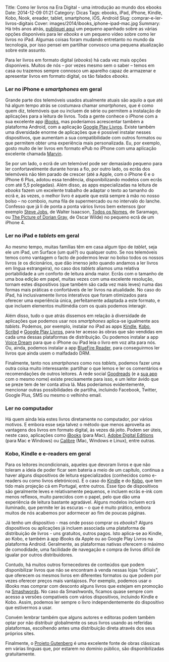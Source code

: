 Title: Como ler livros na Era Digital - uma introdução ao mundo dos ebooks
Date: 2014-12-09 01:21
Category: Dicas
Tags: ebooks, iPad, iPhone, Kindle, Kobo, Nook, ereader, tablet, smartphone, iOS, Android
Slug: comprar-e-ler-livros-digitais
Cover: images/2014/ibooks_iphone-ipad-mac.jpg
Summary: Há três anos atrás, <a href="https://victordomingos.com/blog/2011/como-usar-ipad-para-ler.html">publiquei aqui</a> um pequeno apanhado sobre as várias opções disponíveis para ler <em>ebooks</em> e um pequeno vídeo sobre como ler livros no iPad. Algumas coisas foram mudando entretanto no mundo da tecnologia, por isso pensei em partilhar convosco uma pequena atualização sobre este assunto.<p>Para ler livros em formato digital (<em>ebooks</em>) há cada vez mais opções disponíveis. Muitos de nós – por vezes mesmo sem o saber – temos em casa ou trazemos sempre connosco um aparelho capaz de armazenar e apresentar livros em formato digital, os tão falados <em>ebooks</em>. 

### Ler no iPhone e *smartphones* em geral 
Grande parte dos telemóveis usados atualmente atuais são aquilo a que até há algum tempo atrás se costumava chamar *smartphones*, que é como quem diz, telemóveis que ou incluem de série ou permitem a instalação de aplicações para a leitura de livros. Toda a gente conhece o iPhone com a sua excelente app [iBooks](https://itunes.apple.com/pt/app/ibooks/id364709193?mt=8), mas poderíamos acrescentar também a plataforma Android, com a aplicação [Google Play Livros](https://play.google.com/store/apps/details?id=com.google.android.apps.books&hl=pt-BR). Existe também uma diversidade enorme de aplicações que é possível instalar nesses dispositivos, que aumentam a sua compatibilidade com outros formatos ou que permitem obter uma experiência mais personalizada. Eu, por exemplo, gosto muito de ler livros em formato ePub no iPhone com uma aplicação excelente chamada [Marvin](https://itunes.apple.com/pt/app/marvin-ebook-reader-for-epub/id667361209?mt=8). 

Se por um lado, o ecrã de um telemóvel pode ser demasiado pequeno para ler confortavelmente durante horas a fio, por outro lado, os ecrãs dos telemóveis não têm parado de crescer (até a Apple, com o iPhone 6 e o iPhone 6 Plus, adotou essa tendência, disponibilizando modelos com ecrãs com até 5,5 polegadas). Além disso, as apps especializadas na leitura de *ebooks* fazem um excelente trabalho de adaptar o texto ao tamanho do ecrã e, às vezes, o melhor livro é aquele que está sempre à mão no nosso bolso – no comboio, numa fila de supermercado ou no intervalo do lanche. Confesso que já li de ponta a ponta vários livros bem extensos (por exemplo [Steve Jobs](https://itunes.apple.com/pt/book/steve-jobs/id431617578?mt=11), de Walter Isaacson, [Todos os Nomes](http://store.kobobooks.com/pt-PT/ebook/todos-os-nomes), de Saramago, ou [The Picture of Dorian Gray](http://www.gutenberg.org/ebooks/174), de Oscar Wilde) no pequeno ecrã de um iPhone 4. 

### Ler no iPad e *tablets* em geral
Ao mesmo tempo, muitas famílias têm em casa algum tipo de *tablet*, seja ele um iPad, um Surface (um quê?) ou qualquer outro. Se nos telemóveis temos como vantagem o facto de podermos levar no bolso todos os nossos livros (e os dicionários, que dão imenso jeito quando andamos a ler livros em língua estrangeira), no caso dos *tablets* aliamos uma relativa portabilidade a um conforto de leitura ainda maior. Ecrãs com o tamanho de uma boa edição em papel, muitas vezes com uma excelente resolução, tornam estes dispositivos (que também são cada vez mais leves) numa das formas mais práticas e confortáveis de ler livros na atualidade. No caso do iPad, há inclusivamente livros interativos que foram otimizados para oferecer uma experiência única, perfeitamente adaptada a este formato, e que incluem elementos multimédia com os quais podemos interagir.

Além disso, tudo o que atrás dissemos em relação à diversidade de aplicações que podemos usar nos *smartphones* aplica-se igualmente aos *tablets*. Podemos, por exemplo, instalar no iPad as apps [Kindle](https://itunes.apple.com/pt/app/kindle/id302584613?mt=8), [Kobo](https://itunes.apple.com/pt/app/kobo-books/id301259483?mt=8), [Scribd](https://itunes.apple.com/pt/app/scribd-read-unlimited-books/id542557212?mt=8) e [Google Play Livros](https://itunes.apple.com/pt/app/google-play-livros/id400989007?mt=8), para ter acesso às obras que são vendidas em cada uma dessas plataformas de distribuição. Ou podemos instalar a app [Voice Dream](https://itunes.apple.com/pt/app/voice-dream-reader/id496177674?mt=8) para que o iPhone ou iPad leia o livro em voz alta para nós. Ou, ainda, podemos instalar a app [BlueFire Reader](https://itunes.apple.com/pt/app/bluefire-reader/id394275498?mt=8), para conseguirmos ler livros que ainda usem o malfadado DRM.

Finalmente, tanto nos *smartphones* como nos *tablets*, podemos fazer uma outra coisa muito interessante: partilhar o que lemos e ler os comentários e recomendações de outros leitores. A rede social [Goodreads](https://www.googreads.com) (e a [sua app](https://itunes.apple.com/pt/app/goodreads-book-recommendations/id355833469?mt=8) com o mesmo nome) existe precisamente para isso, e um leitor ávido que se preze tem de ter conta ativa lá. Mas poderíamos evidentemente, mencionar outras possibilidades de partilha, incluindo Facebook, Twitter, Google Plus, SMS ou mesmo o velhinho email.

### Ler no computador
Há quem ainda leia estes livros diretamente no computador, por vários motivos. E embora esse seja talvez o método que menos aproveita as vantagens dos livros em formato digital, às vezes dá jeito. Podem ser úteis, neste caso, aplicações como [iBooks](https://www.apple.com/pt/ibooks/) (para Mac), [Adobe Digital Editions](http://www.adobe.com/solutions/ebook/digital-editions.html) (para Mac e Windows) ou [Calibre](http://calibre-ebook.com) (Mac, Windows e Linux), entre outras.

### Kobo, Kindle e e-readers em geral
Para os leitores incondicionais, aqueles que devoram livros e que não toleram a ideia de poder ficar sem bateria a meio de um capítulo, continua a haver alguns dispositivos de leitura especializados (conhecidos como e-readers ou como livros eletrónicos). É o caso do [Kindle](https://kindle.amazon.com/) e do [Kobo](http://www.kobobooks.com), que tem tido mais projeção cá em Portugal, entre outros. Esse tipo de dispositivos são geralmente leves e relativamente pequenos, e incluem ecrãs e-ink com menos reflexos, muito parecidos com o papel, pelo que dão uma experiência de leitura bastante agradável. Alguns modelos incluem ecrã iluminado, que permite ler às escuras – o que é muito prático, embora muitos de nós acabemos por adormecer ao fim de poucas páginas.

Já tenho um dispositivo - mas onde posso comprar os *ebooks*?
Alguns dispositivos ou aplicações já incluem associada uma plataforma de distribuição de livros - uns gratuitos, outros pagos. Isto aplica-se ao Kindle, ao Kobo, e também à app iBooks da Apple ou ao Google Play Livros na plataforma Android. Geralmente, as plataformas nativas oferecem o máximo de comodidade, uma facilidade de navegação e compra de livros difícil de igualar por outros distribuidores. 

Contudo, há muitos outros fornecedores de conteúdos que podem disponibilizar livros que não se encontram à venda nessas lojas “oficiais”, que oferecem os mesmos livros em diferentes formatos ou que podem por vezes oferecer preços mais vantajosos. Por exemplo, podemos usar o iBooks mas comprar com desconto alguns livros que estejam em promoção na [Smashwords](http://www.smashwords.com). No caso da Smashwords, ficamos quase sempre com acesso a versões compatíveis com vários dispositivos, incluindo Kindle e Kobo. Assim, podemos ler sempre o livro independentemente do dispositivo que estivermos a usar. 

Convém lembrar também que alguns autores e editoras podem também optar por não distribuir globalmente os seus livros usando as referidas plataformas, escolhendo antes uma distribuição direta através dos seus próprios sites. 

Finalmente, o [Projeto Gutenberg](http://www.gutenberg.org/) é uma excelente fonte de obras clássicas em várias línguas que, por estarem no domínio público, são disponibilizadas gratuitamente.



